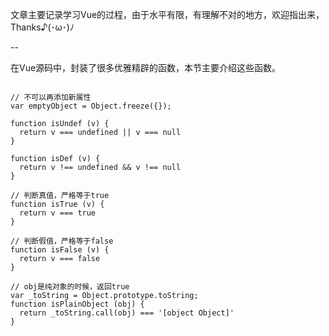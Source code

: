 文章主要记录学习Vue的过程，由于水平有限，有理解不对的地方，欢迎指出来，Thanks♪(･ω･)ﾉ

--

在Vue源码中，封装了很多优雅精辟的函数，本节主要介绍这些函数。


```

// 不可以再添加新属性
var emptyObject = Object.freeze({});

function isUndef (v) {
  return v === undefined || v === null
}

function isDef (v) {
  return v !== undefined && v !== null
}

// 判断真值，严格等于true
function isTrue (v) {
  return v === true
}

// 判断假值，严格等于false
function isFalse (v) {
  return v === false
}

// obj是纯对象的时候，返回true
var _toString = Object.prototype.toString;
function isPlainObject (obj) {
  return _toString.call(obj) === '[object Object]'
}

```